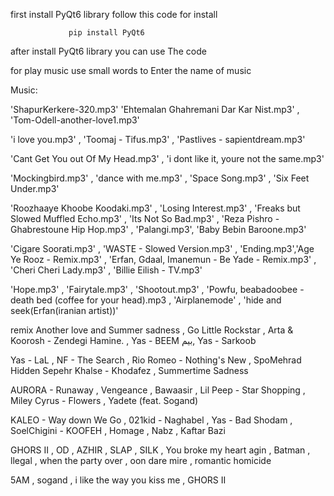 first install PyQt6 library follow this code for install 

                 pip install PyQt6
                    
after install PyQt6 library you can use The code

for play music use small words to Enter the name of music

Music:

'ShapurKerkere-320.mp3'
 'Ehtemalan Ghahremani Dar Kar Nist.mp3' , 'Tom-Odell-another-love1.mp3' 

  'i love you.mp3' , 'Toomaj - Tifus.mp3' , 'Pastlives - sapientdream.mp3'
                            
 'Cant Get You out Of My Head.mp3' , 'i dont like it, youre not the same.mp3' 
 
  'Mockingbird.mp3' , 'dance with me.mp3' , 'Space Song.mp3' , 'Six Feet Under.mp3'
  
  'Roozhaaye Khoobe Koodaki.mp3' , 'Losing Interest.mp3' , 'Freaks but Slowed Muffled Echo.mp3' , 'Its Not So Bad.mp3' , 'Reza Pishro - Ghabrestoune Hip Hop.mp3' , 'Palangi.mp3', 'Baby Bebin Baroone.mp3'  
  
  'Cigare Soorati.mp3' , 'WASTE - Slowed Version.mp3' , 'Ending.mp3','Age Ye Rooz - Remix.mp3' , 'Erfan, Gdaal, Imanemun - Be Yade - Remix.mp3' , 'Cheri Cheri Lady.mp3' , 'Billie Eilish - TV.mp3' 
  
  'Hope.mp3' , 'Fairytale.mp3' , 'Shootout.mp3' , 'Powfu, beabadoobee - death bed (coffee for your head).mp3 , 'Airplanemode' , 'hide and seek(Erfan(iranian artist))'

  remix Another love and Summer sadness , Go Little Rockstar ,  Arta & Koorosh - Zendegi Hamine. , Yas - BEEM  بیم, Yas - Sarkoob

  Yas - LaL , NF - The Search , Rio Romeo - Nothing's New , SpoMehrad Hidden Sepehr Khalse - Khodafez , Summertime Sadness

  AURORA - Runaway , Vengeance , Bawaasir ,   Lil Peep - Star Shopping , Miley Cyrus - Flowers , Yadete (feat. Sogand) 

  KALEO - Way down We Go , 021kid - Naghabel , Yas - Bad Shodam , SoelChigini - KOOFEH , Homage , Nabz , Kaftar Bazi 

  GHORS II , OD , AZHIR , SLAP , SILK  , You broke my heart agin , Batman , llegal , when the party over , oon dare mire , romantic homicide

  5AM , sogand , i like the way you kiss me , GHORS II

